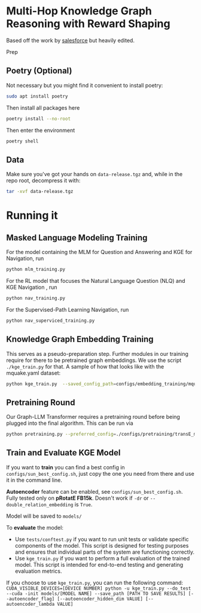 # Multi-Hop Knowledge Graph Reasoning with Reward Shaping

Based off the work by [salesforce](https://github.com/salesforce/MultiHopKG) but heavily edited.


 Prep

## Poetry (Optional)

Not necessary but you might find it convenient to install poetry:

```sh
sudo apt install poetry
```

Then install all packages here

```sh
poetry install --no-root
```

Then enter the environment

```sh
poetry shell
```

## Data

Make sure you've got your hands on `data-release.tgz` and, while in the repo root, decompress it with:

```sh
tar -xvf data-release.tgz
```

# Running it

## Masked Language Modeling Training

For the model containing the MLM for Question and Answering and KGE for Navigation, run
```sh
python mlm_training.py
```

For the RL model that focuses the Natural Language Question (NLQ) and KGE Navigation , run
```sh
python nav_training.py
```

For the Supervised-Path Learning Navigation, run
```sh
python nav_superviced_training.py
```

## Knowledge Graph Embedding Training

This serves as a pseudo-preparation step. Further modules in our training require for there to be pretrained graph embeddings. 
We use the script `./kge_train.py` for that.
A sample of how that looks like with the mquake.yaml dataset:

```sh
python kge_train.py  --saved_config_path=configs/embedding_training/mquake.yaml --cuda
```

## Pretraining Round

Our Graph-LLM Transformer requires a pretraining round before being plugged into the final algorithm.
This can be run via 

```sh
python pretraining.py --preferred_config=./configs/pretraining/transE_mquake_dim500.yaml
```


## Train and Evaluate KGE Model
If you want to **train** you can find a best config in `configs/sun_best_config.sh`, just copy the one you need from there and use it in the command line.

**Autoencoder** feature can be enabled, see `configs/sun_best_config.sh`. Fully tested only on **pRotatE FB15k**.
Doesn't work if `-dr` or `--double_relation_embedding` is `True`.

Model will be saved to `models/`

To **evaluate** the model:
- Use `tests/conftest.py` if you want to run unit tests or validate specific components of the model. This script is designed for testing purposes and ensures that individual parts of the system are functioning correctly.
- Use `kge_train.py` if you want to perform a full evaluation of the trained model. This script is intended for end-to-end testing and generating evaluation metrics.

If you choose to use `kge_train.py`, you can run the following command:
`CUDA_VISIBLE_DEVICES=[DEVICE NUMBER] python -u kge_train.py --do_test --cuda -init models/[MODEL NAME] --save_path [PATH TO SAVE RESULTS] [--autoencoder_flag] [--autoencoder_hidden_dim VALUE] [--autoencoder_lambda VALUE]`
